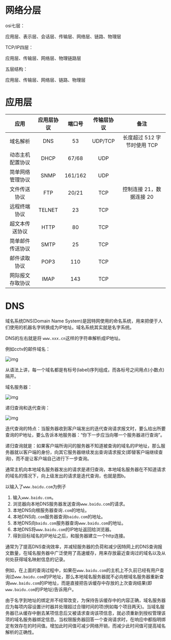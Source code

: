 # 网络分层

osi七层：

应用层、表示层、会话层、传输层、网络层、链路、物理层

TCP/IP四层：

应用层、传输层、网络层、物理链路层

五层结构：

应用层、传输层、网络层、链路、物理层

# 应用层

|       应用       | 应用层协议 | 端口号  | 传输层协议 |            备注             |
| :--------------: | :--------: | :-----: | :--------: | :-------------------------: |
|     域名解析     |    DNS     |   53    |  UDP/TCP   | 长度超过 512 字节时使用 TCP |
| 动态主机配置协议 |    DHCP    |  67/68  |    UDP     |                             |
| 简单网络管理协议 |    SNMP    | 161/162 |    UDP     |                             |
|   文件传送协议   |    FTP     |  20/21  |    TCP     |  控制连接 21，数据连接 20   |
|   远程终端协议   |   TELNET   |   23    |    TCP     |                             |
|  超文本传送协议  |    HTTP    |   80    |    TCP     |                             |
| 简单邮件传送协议 |    SMTP    |   25    |    TCP     |                             |
|   邮件读取协议   |    POP3    |   110   |    TCP     |                             |
| 网际报文存取协议 |    IMAP    |   143   |    TCP     |                             |

# DNS

域名系统DNS(Domain Name System)是因特网使用的命名系统，用来把便于人们使用的机器名字转换成为IP地址。域名系统其实就是名字系统。

DNS的左右就是将 `www.xxx.cn`这样的字符串解析成IP地址。

例如cctv的邮件域名：

![img](/Users/thisxzj/GitHub/prepare-autumn/photo/cctv域名.png)

从语法上讲，每一个域名都是有标号(label)序列组成，而各标号之间用点(小数点)隔开。

域名服务器：

![img](/Users/thisxzj/GitHub/prepare-autumn/photo/SouthEastaa.png)

递归查询和迭代查询：

![img](/Users/thisxzj/GitHub/prepare-autumn/photo/SouthEast.png)

迭代查询的特点：当服务器收到客户端发出的迭代查询请求报文时，要么给出所要查询的IP地址，要么告诉本地服务器：“你下一步应当向哪一个服务器进行查询”。

递归查询就是：如果客户端所询问的服务器不知道被查询的域名的IP地址，那么服务器就以客户端的身份，向其它服务器继续发出查询请求报文(即替客户端继续查询)，而不是让客户端自己进行下一步查询。

通常主机向本地域名服务器发出的请求是递归查询，本地域名服务器在不知道请求的域名的情况下，向上级发出的请求是迭代查询，也就是图b。

以输入了`www.baidu.com`为例子

1. 输入`www.baidu.com`。
2. 浏览器向本地DNS服务器发送查询`www.baidu.com`的请求。
3. 本地DNS向根服务器查询`.com`的地址。
4. 本地DNS向`.com`服务器查询`baidu.com`的地址。
5. 本地DNS向`baidu.com`服务器查询`www.baidu.com`的地址。
6. 本地DNS将`www.baidu.com`的IP地址返回给浏览器。
7. 得到目标域名的IP地址之后，和服务器建立一个http连接。

通常为了提高DNS查询效率，并减轻服务器的负荷和减少因特网上的DNS查询报文数量，在域名服务器中广泛使用了高速缓存，用来存放最近查询过的域名以及从何处获得域名映射信息的记录。

例如，在上面的查询过程中，如果在`www.baidu.com`的主机上不久前已经有用户查询过`www.baidu.com`的IP地址，那么本地域名服务器就不必向根域名服务器重新查询`www.baidu.com`的IP地址，而是直接把告诉缓存中存放的上次查询结果(即`www.baidu.com`的IP地址)告诉用户。

由于名字到地址的绑定并不经常改变，为保持告诉缓存中的内容正确，域名服务器应为每项内容设置计时器并处理超过合理时间的项(例如每个项目两天)。当域名服务器已从缓存中删去某项信息后又被请求查询该项信息，就必须重新到授权管理该项的域名服务器绑定信息。当权限服务器回答一个查询请求时，在响应中都指明绑定有效存在的时间值。增加此时间值可减少网络开销，而减少此时间值可提高域名解析的正确性。